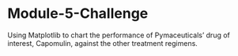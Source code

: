 # Module-5-Challenge
Using Matplotlib to chart  the performance of Pymaceuticals’ drug of interest, Capomulin, against the other treatment regimens.
